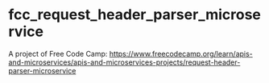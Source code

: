 # fcc_request_header_parser_microservice
A project of Free Code Camp: https://www.freecodecamp.org/learn/apis-and-microservices/apis-and-microservices-projects/request-header-parser-microservice

